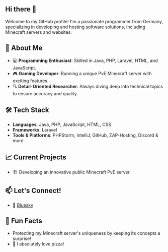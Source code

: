 ## Hi there 👋

Welcome to my GitHub profile! I'm a passionate programmer from Germany, specializing in developing and hosting software solutions, including Minecraft servers and websites.

## 🚀 About Me
- 💻 **Programming Enthusiast**: Skilled in Java, PHP, Laravel, HTML, and JavaScript.
- 🎮 **Gaming Developer**: Running a unique PvE Minecraft server with exciting features.
- 🔍 **Detail-Oriented Researcher**: Always diving deep into technical topics to ensure accuracy and quality.

## 🛠️ Tech Stack
- **Languages**: Java, PHP, JavaScript, HTML, CSS
- **Frameworks**: Laravel
- **Tools & Platforms**: PHPStorm, IntelliJ, GitHub, ZAP-Hosting, Discord & more

## 📈 Current Projects
- 🏗️ Developing an innovative public Minecraft PvE server.

## 📫 Let's Connect!
- 🦋 [Bluesky](https://bsky.app/profile/lxca.de)

## 🎯 Fun Facts
- Protecting my Minecraft server's uniqueness by keeping its concepts a surprise!
- 🍕 I absolutely love pizza!
